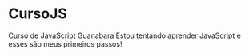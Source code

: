 # CursoJS
Curso de JavaScript Guanabara
Estou tentando aprender JavaScript e esses são meus primeiros passos!
